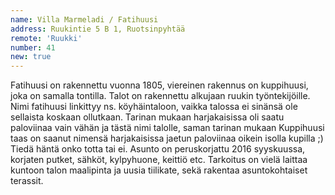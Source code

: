 ```yaml
---
name: Villa Marmeladi / Fatihuusi
address: Ruukintie 5 B 1, Ruotsinpyhtää
remote: 'Ruukki'
number: 41
new: true
---
```

Fatihuusi on rakennettu vuonna 1805, viereinen rakennus on kuppihuusi, joka on samalla tontilla. Talot on rakennettu alkujaan ruukin työntekijöille. Nimi fatihuusi linkittyy ns. köyhäintaloon, vaikka talossa ei sinänsä ole sellaista koskaan ollutkaan. Tarinan mukaan harjakaisissa oli saatu paloviinaa vain vähän ja tästä nimi talolle, saman tarinan mukaan Kuppihuusi taas on saanut nimensä harjakaisissa jaetun paloviinaa oikein isolla kupilla ;) Tiedä häntä onko totta tai ei. Asunto on peruskorjattu 2016 syyskuussa, korjaten putket, sähköt, kylpyhuone, keittiö etc. Tarkoitus on vielä laittaa kuntoon talon maalipinta ja uusia tiilikate, sekä rakentaa asuntokohtaiset terassit.
